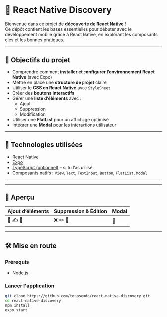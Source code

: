 # 📱 React Native Discovery

Bienvenue dans ce projet de **découverte de React Native** !  
Ce dépôt contient les bases essentielles pour débuter avec le développement mobile grâce à React Native, en explorant les composants clés et les bonnes pratiques.

---

## 🚀 Objectifs du projet

- Comprendre comment **installer et configurer l’environnement React Native** (avec Expo)
- Mettre en place une **structure de projet** claire
- Utiliser le **CSS en React Native** avec `StyleSheet`
- Créer des **boutons interactifs**
- Gérer une **liste d’éléments** avec :
  - Ajout
  - Suppression
  - Modification
- Utiliser une **FlatList** pour un affichage optimisé
- Intégrer une **Modal** pour les interactions utilisateur

---

## 🧱 Technologies utilisées

- [React Native](https://reactnative.dev/)
- [Expo](https://expo.dev/)
- [TypeScript (optionnel)](https://www.typescriptlang.org/) – si tu l’as utilisé
- Composants natifs : `View`, `Text`, `TextInput`, `Button`, `FlatList`, `Modal`

---

---

## 📸 Aperçu

| Ajout d’éléments | Suppression & Édition | Modal |
| ---------------- | --------------------- | ----- |
| 📌 ✍️ 🧹         | ❌ ✏️ 🧾              | 🔲    |

---

## 🛠️ Mise en route

### Prérequis

- Node.js

### Lancer l'application

```bash
git clone https://github.com/tonpseudo/react-native-discovery.git
cd react-native-discovery
npm install
expo start
```
